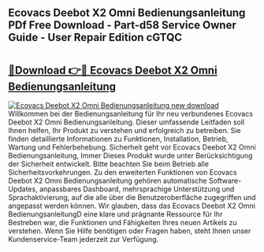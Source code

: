 ## Ecovacs Deebot X2 Omni Bedienungsanleitung PDf Free Download - Part-d58 Service Owner Guide - User Repair Edition cGTQC

# <h2><a href="http://df1fbqy.blite.top/?on=Ecovacs+Deebot+X2+Omni+Bedienungsanleitung">🔗Download 👉🔴 Ecovacs Deebot X2 Omni Bedienungsanleitung</a></h2>

[![Ecovacs Deebot X2 Omni Bedienungsanleitung new download](https://i.imgur.com/lujVjoI.png)](http://df1fbqy.blite.top/?on=Ecovacs+Deebot+X2+Omni+Bedienungsanleitung)
Willkommen bei der Bedienungsanleitung für Ihr neu verbundenes Ecovacs Deebot X2 Omni Bedienungsanleitung. Dieser umfassende Leitfaden soll Ihnen helfen, Ihr Produkt zu verstehen und erfolgreich zu betreiben. Sie finden detaillierte Informationen zu Funktionen, Installation, Betrieb, Wartung und Fehlerbehebung. Sicherheit geht vor Ecovacs Deebot X2 Omni Bedienungsanleitung, Immer Dieses Produkt wurde unter Berücksichtigung der Sicherheit entwickelt. Bitte beachten Sie beim Betrieb alle Sicherheitsvorkehrungen. Zu den erweiterten Funktionen von Ecovacs Deebot X2 Omni Bedienungsanleitung gehören automatische Software-Updates, anpassbares Dashboard, mehrsprachige Unterstützung und Sprachaktivierung, auf die alle über die Benutzeroberfläche zugegriffen und angepasst werden können. Wir glauben, dass das Ecovacs Deebot X2 Omni BedienungsanleitungD eine klare und prägnante Ressource für Ihr Bestreben war, die Funktionen und Fähigkeiten Ihres neuen Artikels zu verstehen. Wenn Sie Hilfe benötigen oder Fragen haben, steht Ihnen unser Kundenservice-Team jederzeit zur Verfügung.
